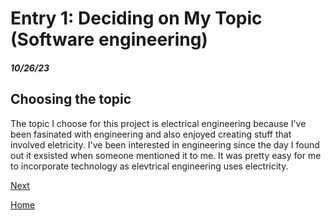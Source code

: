 # Entry 1: Deciding on My Topic (Software engineering)
##### 10/26/23

## Choosing the topic

The topic I choose for this project is electrical engineering because I've been fasinated with engineering and also enjoyed creating stuff that involved eletricity. I've been interested in engineering since the day I found out it exsisted when someone mentioned it to me. It was pretty easy for me to incorporate technology as elevtrical engineering uses electricity. 





[Next](entry02.md)

[Home](../README.md)

